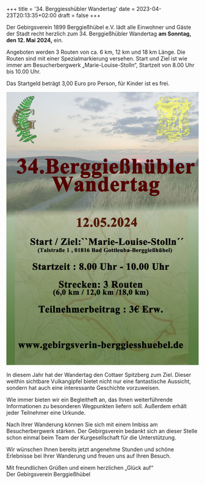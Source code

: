 +++
title = '34. Berggiesshübler Wandertag'
date = 2023-04-23T20:13:35+02:00
draft = false
+++

Der Gebirgsverein 1899 Berggießhübel e.V. lädt alle Einwohner und Gäste der Stadt recht herzlich zum 34. Berggießhübler Wandertag **am Sonntag, den 12. Mai 2024,** ein.

<!--more-->

Angeboten werden 3 Routen von ca. 6 km, 12 km und 18 km Länge.
Die Routen sind mit einer Spezialmarkierung versehen.
Start und Ziel ist wie immer am Besucherbergwerk „Marie-Louise-Stolln“, Startzeit von 8.00 Uhr bis 10.00 Uhr. 

Das Startgeld beträgt 3,00 Euro pro Person, für Kinder ist es frei.

![Plakat zum Wandertag](plakat.jpg)

In diesem Jahr hat der Wandertag den Cottaer Spitzberg zum Ziel.
Dieser weithin sichtbare Vulkangipfel bietet nicht nur eine fantastische Aussicht,
sondern hat auch eine interessante Geschichte vorzuweisen.
 
Wie immer bieten wir ein Begleitheft an, das Ihnen weiterführende Informationen zu besonderen Wegpunkten liefern soll.
Außerdem erhält jeder Teilnehmer eine Urkunde.

Nach Ihrer Wanderung können Sie sich mit einem Imbiss am Besucherbergwerk stärken.
Der Gebirgsverein bedankt sich an dieser Stelle schon einmal beim Team der Kurgesellschaft für die Unterstützung.

Wir wünschen Ihnen bereits jetzt angenehme Stunden und schöne Erlebnisse bei Ihrer Wanderung und freuen uns auf Ihren Besuch.

Mit freundlichen Grüßen und einem herzlichen „Glück auf“  
Der Gebirgsverein Berggießhübel
